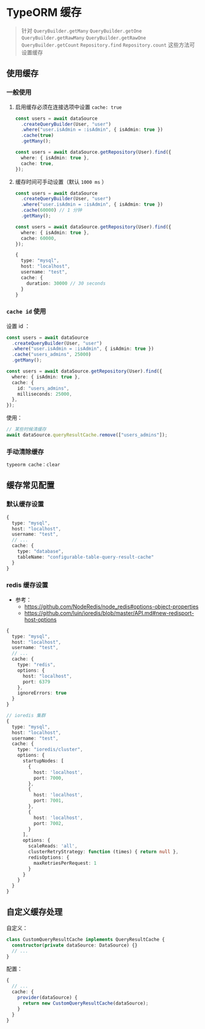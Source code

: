 # TypeORM 缓存

> 针对 `QueryBuilder.getMany` `QueryBuilder.getOne` `QueryBuilder.getRawMany` `QueryBuilder.getRawOne` `QueryBuilder.getCount` `Repository.find` `Repository.count` 这些方法可设置缓存

## 使用缓存

### 一般使用

1. 启用缓存必须在连接选项中设置 `cache: true`
   ```ts
   const users = await dataSource
     .createQueryBuilder(User, "user")
     .where("user.isAdmin = :isAdmin", { isAdmin: true })
     .cache(true)
     .getMany();
   ```
   ```ts
   const users = await dataSource.getRepository(User).find({
     where: { isAdmin: true },
     cache: true,
   });
   ```
2. 缓存时间可手动设置（默认 `1000 ms` ）
   ```ts
   const users = await dataSource
     .createQueryBuilder(User, "user")
     .where("user.isAdmin = :isAdmin", { isAdmin: true })
     .cache(60000) // 1 分钟
     .getMany();
   ```
   ```ts
   const users = await dataSource.getRepository(User).find({
     where: { isAdmin: true },
     cache: 60000,
   });
   ```
   ```ts
   {
     type: "mysql",
     host: "localhost",
     username: "test",
     cache: {
       duration: 30000 // 30 seconds
     }
   }
   ```

### `cache id` 使用

设置 id ：

```ts
const users = await dataSource
  .createQueryBuilder(User, "user")
  .where("user.isAdmin = :isAdmin", { isAdmin: true })
  .cache("users_admins", 25000)
  .getMany();

const users = await dataSource.getRepository(User).find({
  where: { isAdmin: true },
  cache: {
    id: "users_admins",
    milliseconds: 25000,
  },
});
```

使用：

```ts
// 某些时候清缓存
await dataSource.queryResultCache.remove(["users_admins"]);
```

### 手动清除缓存

```s
typeorm cache：clear
```

## 缓存常见配置

### 默认缓存设置

```ts
{
  type: "mysql",
  host: "localhost",
  username: "test",
  // ...
  cache: {
    type: "database",
    tableName: "configurable-table-query-result-cache"
  }
}

```

### redis 缓存设置

- 参考：
  - https://github.com/NodeRedis/node_redis#options-object-properties
  - https://github.com/luin/ioredis/blob/master/API.md#new-redisport-host-options

```ts
{
  type: "mysql",
  host: "localhost",
  username: "test",
  // ...
  cache: {
    type: "redis",
    options: {
      host: "localhost",
      port: 6379
    },
    ignoreErrors: true
  }
}
```

```ts
// ioredis 集群
{
  type: "mysql",
  host: "localhost",
  username: "test",
  cache: {
    type: "ioredis/cluster",
    options: {
      startupNodes: [
        {
          host: 'localhost',
          port: 7000,
        },
        {
          host: 'localhost',
          port: 7001,
        },
        {
          host: 'localhost',
          port: 7002,
        }
      ],
      options: {
        scaleReads: 'all',
        clusterRetryStrategy: function (times) { return null },
        redisOptions: {
          maxRetriesPerRequest: 1
        }
      }
    }
  }
}
```

## 自定义缓存处理

自定义：

```ts
class CustomQueryResultCache implements QueryResultCache {
  constructor(private dataSource: DataSource) {}
  // ...
}
```

配置：

```ts
{
  // ...
  cache: {
    provider(dataSource) {
      return new CustomQueryResultCache(dataSource);
    }
  }
}
```
